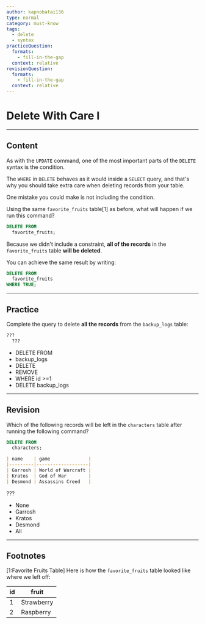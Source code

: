 ```yaml
---
author: kapnobatai136
type: normal
category: must-know
tags:
  - delete
  - syntax
practiceQuestion:
  formats:
    - fill-in-the-gap
  context: relative
revisionQuestion:
  formats:
    - fill-in-the-gap
  context: relative
---
```


# Delete With Care I


---

## Content

As with the `UPDATE` command, one of the most important parts of the `DELETE` syntax is the condition.

The `WHERE` in `DELETE` behaves as it would inside a `SELECT` query, and that's why you should take extra care when deleting records from your table.

One mistake you could make is not including the condition.

Using the same `favorite_fruits` table[1] as before, what will happen if we run this command?

```sql
DELETE FROM 
  favorite_fruits;
```

Because we didn't include a constraint, **all of the records** in the `favorite_fruits` table **will be deleted**.

You can achieve the same result by writing:

```sql
DELETE FROM
  favorite_fruits
WHERE TRUE;
```


---

## Practice

Complete the query to delete **all the records** from the `backup_logs` table:

```sql
??? 
  ???
```

- DELETE FROM
- backup_logs
- DELETE
- REMOVE
- WHERE id >=1
- DELETE backup_logs


---

## Revision

Which of the following records will be left in the `characters` table after running the following command?

```sql
DELETE FROM
  characters;
```

```md
| name    | game              |
|---------|-------------------|
| Garrosh | World of Warcraft |
| Kratos  | God of War        |
| Desmond | Assassins Creed   |
```

???

- None
- Garrosh
- Kratos
- Desmond
- All


---

## Footnotes

[1:Favorite Fruits Table]
Here is how the `favorite_fruits` table looked like where we left off:

| id | fruit      |
| -- | ---------- |
| 1  | Strawberry |
| 2  | Raspberry  |
